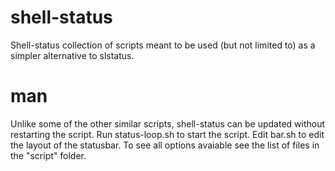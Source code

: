 # shell-status
Shell-status collection of scripts meant to be used (but not limited to) as a simpler alternative to slstatus. 

# man
Unlike some of the other similar scripts, shell-status can be updated without restarting the script. 
Run status-loop.sh to start the script. 
Edit bar.sh to edit the layout of the statusbar. 
To see all options avaiable see the list of files in the "script" folder.
